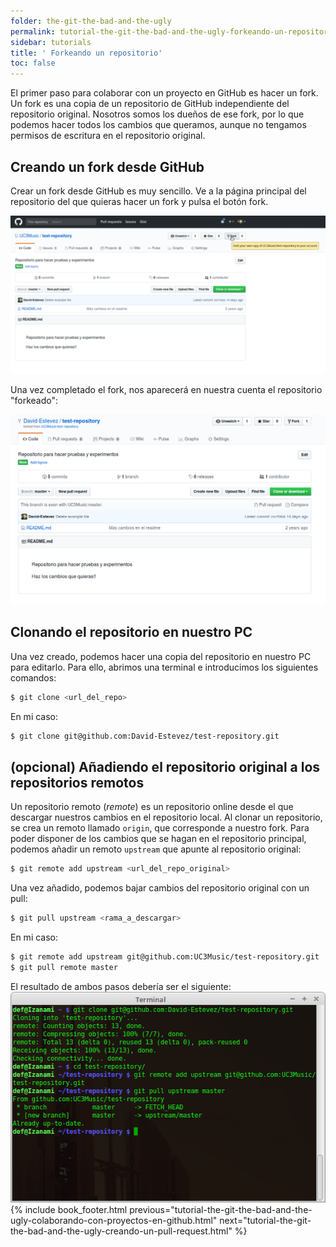 ```yaml
---
folder: the-git-the-bad-and-the-ugly
permalink: tutorial-the-git-the-bad-and-the-ugly-forkeando-un-repositorio.html
sidebar: tutorials
title: ' Forkeando un repositorio'
toc: false
---
```


    
El primer paso para colaborar con un proyecto en GitHub es hacer un fork. Un fork es una copia de un repositorio de GitHub independiente del repositorio original. Nosotros somos los dueños de ese fork, por lo que podemos hacer todos los cambios que queramos, aunque no tengamos permisos de escritura en el repositorio original.

## Creando un fork desde GitHub

Crear un fork desde GitHub es muy sencillo. Ve a la página principal del repositorio del que quieras hacer un fork y pulsa el botón fork.

![](img/tutorials/the-git-the-bad-and-the-ugly/github-fork-01.png)

Una vez completado el fork, nos aparecerá en nuestra cuenta el repositorio "forkeado":

![](img/tutorials/the-git-the-bad-and-the-ugly/github-fork-02.png)

## Clonando el repositorio en nuestro PC

Una vez creado, podemos hacer una copia del repositorio en nuestro PC para editarlo. Para ello, abrimos una terminal e introducimos los siguientes comandos:

```bash
$ git clone <url_del_repo>
```

En mi caso:

```bash
$ git clone git@github.com:David-Estevez/test-repository.git
```

## (opcional) Añadiendo el repositorio original a los repositorios remotos
Un repositorio remoto (*remote*) es un repositorio online desde el que descargar nuestros cambios en el repositorio local. Al clonar un repositorio, se crea un remoto llamado `origin`, que corresponde a nuestro fork. Para poder disponer de los cambios que se hagan en el repositorio principal, podemos añadir un remoto `upstream` que apunte al repositorio original:

```bash
$ git remote add upstream <url_del_repo_original>
```

Una vez añadido, podemos bajar cambios del repositorio original con un pull:

```bash
$ git pull upstream <rama_a_descargar>
```

En mi caso:

```bash
$ git remote add upstream git@github.com:UC3Music/test-repository.git
$ git pull remote master
```

El resultado de ambos pasos debería ser el siguiente:
![](img/tutorials/the-git-the-bad-and-the-ugly/github-fork-clone.png)
{% include book_footer.html previous="tutorial-the-git-the-bad-and-the-ugly-colaborando-con-proyectos-en-github.html" next="tutorial-the-git-the-bad-and-the-ugly-creando-un-pull-request.html" %}